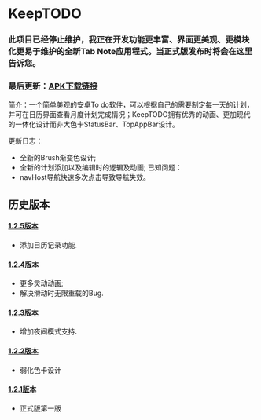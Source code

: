 # KeepTODO

### 此项目已经停止维护，我正在开发功能更丰富、界面更美观、更模块化更易于维护的全新Tab Note应用程式。当正式版发布时将会在这里告诉您。

### 最后更新：[APK下载链接](https://github.com/Huang-Ifei/KeepTODO/releases/tag/1.2.6)

简介：一个简单美观的安卓To do软件，可以根据自己的需要制定每一天的计划，并可在日历界面查看月度计划完成情况；KeepTODO拥有优秀的动画、更加现代的一体化设计而非大色卡StatusBar、TopAppBar设计。

更新日志：
* 全新的Brush渐变色设计;
* 全新的计划添加以及编辑时的逻辑及动画;
已知问题：
* navHost导航快速多次点击导致导航失效。

## 历史版本

#### [1.2.5版本](https://github.com/Huang-Ifei/KeepTODO/blob/main/app/release/KeepTODO1.2.5.apk)
* 添加日历记录功能.

#### [1.2.4版本](https://github.com/Huang-Ifei/KeepTODO/blob/main/app/release/KeepTODO1.2.4.apk)
* 更多灵动动画;
* 解决滑动时无限重载的Bug.

#### [1.2.3版本](https://github.com/Huang-Ifei/KeepTODO/blob/main/app/release/KeepTODO1.2.3.apk)
* 增加夜间模式支持.

#### [1.2.2版本](https://github.com/Huang-Ifei/KeepTODO/blob/main/app/release/KeepTODO1.2.2.apk)
* 弱化色卡设计

#### [1.2.1版本](https://github.com/Huang-Ifei/KeepTODO/blob/main/app/release/KeepTODO1.2.1.apk)
* 正式版第一版
